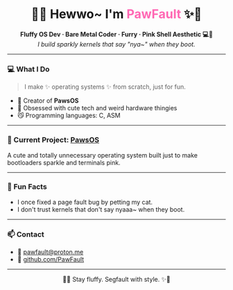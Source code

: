<h1 align="center">
  🐾✨ Hewwo~ I'm <span style="color:#ff69b4;">PawFault</span> ✨🐾
</h1>

<p align="center">
  <b>Fluffy OS Dev · Bare Metal Coder · Furry · Pink Shell Aesthetic 💻🎀</b><br>
  <i>I build sparkly kernels that say "nya~" when they boot.</i>
</p>

---

### 💻 What I Do

> I make ✨ operating systems ✨ from scratch, just for fun.

- 🐾 Creator of **PawsOS**
- 💖 Obsessed with cute tech and weird hardware thingies
- 😼 Programming languages: C, ASM

---

### 🌸 Current Project: [PawsOS](https://github.com/PawShift/PawsOS)

A cute and totally unnecessary operating system built just to make bootloaders sparkle and terminals pink.

---

### 🧁 Fun Facts

- I once fixed a page fault bug by petting my cat.
- I don't trust kernels that don't say nyaaa~ when they boot.

---

### 📫 Contact

- 💌 [pawfault@proton.me](mailto:pawfault@proton.me)
- 🐾 [github.com/PawFault](https://github.com/PawFault)

---

<div align="center">
🌈✨ Stay fluffy. Segfault with style. ✨🌈  
</div>
